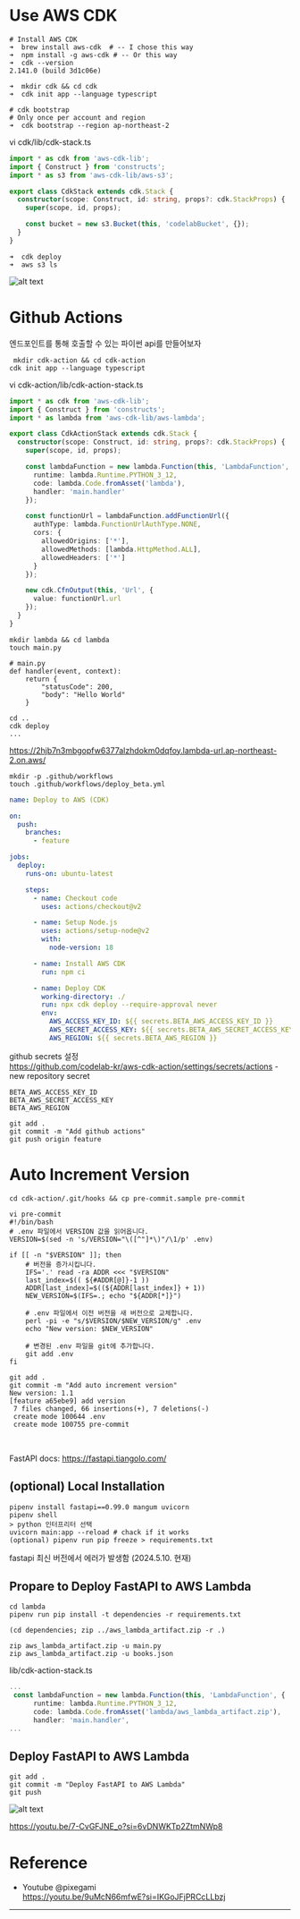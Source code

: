 # Use AWS CDK
```shell
# Install AWS CDK
➜  brew install aws-cdk  # -- I chose this way
➜  npm install -g aws-cdk # -- Or this way
➜  cdk --version
2.141.0 (build 3d1c06e)

➜  mkdir cdk && cd cdk
➜  cdk init app --language typescript

# cdk bootstrap
# Only once per account and region
➜  cdk bootstrap --region ap-northeast-2
```

vi cdk/lib/cdk-stack.ts
```typescript
import * as cdk from 'aws-cdk-lib';
import { Construct } from 'constructs';
import * as s3 from 'aws-cdk-lib/aws-s3';

export class CdkStack extends cdk.Stack {
  constructor(scope: Construct, id: string, props?: cdk.StackProps) {
    super(scope, id, props);

    const bucket = new s3.Bucket(this, 'codelabBucket', {});
  }
}
```


```shell
➜  cdk deploy
➜  aws s3 ls
```

![alt text](image.png)


# Github Actions
엔드포인트를 통해 호출할 수 있는 파이썬 api를 만들어보자
```shell
 mkdir cdk-action && cd cdk-action
cdk init app --language typescript
```

vi cdk-action/lib/cdk-action-stack.ts
```typescript
import * as cdk from 'aws-cdk-lib';
import { Construct } from 'constructs';
import * as lambda from 'aws-cdk-lib/aws-lambda';

export class CdkActionStack extends cdk.Stack {
  constructor(scope: Construct, id: string, props?: cdk.StackProps) {
    super(scope, id, props);

    const lambdaFunction = new lambda.Function(this, 'LambdaFunction', {
      runtime: lambda.Runtime.PYTHON_3_12,
      code: lambda.Code.fromAsset('lambda'),
      handler: 'main.handler'
    });

    const functionUrl = lambdaFunction.addFunctionUrl({
      authType: lambda.FunctionUrlAuthType.NONE,
      cors: {
        allowedOrigins: ['*'],
        allowedMethods: [lambda.HttpMethod.ALL],
        allowedHeaders: ['*']
      }
    });

    new cdk.CfnOutput(this, 'Url', {
      value: functionUrl.url
    });
  }
}
```

```shell
mkdir lambda && cd lambda
touch main.py

# main.py
def handler(event, context):
    return {
        "statusCode": 200,
        "body": "Hello World"
    }
```

```shell
cd ..
cdk deploy
...
```

https://2hjb7n3mbgopfw6377alzhdokm0dqfoy.lambda-url.ap-northeast-2.on.aws/

```shell
mkdir -p .github/workflows
touch .github/workflows/deploy_beta.yml
```

```yaml
name: Deploy to AWS (CDK)

on:
  push:
    branches:
      - feature

jobs:
  deploy:
    runs-on: ubuntu-latest

    steps:
      - name: Checkout code
        uses: actions/checkout@v2

      - name: Setup Node.js
        uses: actions/setup-node@v2
        with:
          node-version: 18

      - name: Install AWS CDK
        run: npm ci

      - name: Deploy CDK
        working-directory: ./
        run: npx cdk deploy --require-approval never
        env:
          AWS_ACCESS_KEY_ID: ${{ secrets.BETA_AWS_ACCESS_KEY_ID }}
          AWS_SECRET_ACCESS_KEY: ${{ secrets.BETA_AWS_SECRET_ACCESS_KEY }}
          AWS_REGION: ${{ secrets.BETA_AWS_REGION }}
```

github secrets 설정 \
https://github.com/codelab-kr/aws-cdk-action/settings/secrets/actions - new repository secret

```shell
BETA_AWS_ACCESS_KEY_ID
BETA_AWS_SECRET_ACCESS_KEY
BETA_AWS_REGION
```

```shell
git add .
git commit -m "Add github actions"
git push origin feature
```

# Auto Increment Version
```shell
cd cdk-action/.git/hooks && cp pre-commit.sample pre-commit
```

```shell
vi pre-commit
#!/bin/bash
# .env 파일에서 VERSION 값을 읽어옵니다.
VERSION=$(sed -n 's/VERSION="\([^"]*\)"/\1/p' .env)

if [[ -n "$VERSION" ]]; then
	# 버전을 증가시킵니다.
	IFS='.' read -ra ADDR <<< "$VERSION"
	last_index=$(( ${#ADDR[@]}-1 ))
	ADDR[last_index]=$((${ADDR[last_index]} + 1))
	NEW_VERSION=$(IFS=.; echo "${ADDR[*]}")

	# .env 파일에서 이전 버전을 새 버전으로 교체합니다.
	perl -pi -e "s/$VERSION/$NEW_VERSION/g" .env
	echo "New version: $NEW_VERSION"

	# 변경된 .env 파일을 git에 추가합니다.
	git add .env
fi
```

```shell
git add .
git commit -m "Add auto increment version"
New version: 1.1
[feature a65ebe9] add version
 7 files changed, 66 insertions(+), 7 deletions(-)
 create mode 100644 .env
 create mode 100755 pre-commit
```
<br>



FastAPI docs: https://fastapi.tiangolo.com/

## (optional) Local Installation
```shell
pipenv install fastapi==0.99.0 mangum uvicorn
pipenv shell
> python 인터프리터 선택
uvicorn main:app --reload # chack if it works
(optional) pipenv run pip freeze > requirements.txt
```
fastapi 최신 버전에서 에러가 발생함 (2024.5.10. 현재)

## Propare to Deploy FastAPI to AWS Lambda
```shell
cd lambda
pipenv run pip install -t dependencies -r requirements.txt

(cd dependencies; zip ../aws_lambda_artifact.zip -r .)

zip aws_lambda_artifact.zip -u main.py
zip aws_lambda_artifact.zip -u books.json
```

lib/cdk-action-stack.ts
```typescript
...
 const lambdaFunction = new lambda.Function(this, 'LambdaFunction', {
      runtime: lambda.Runtime.PYTHON_3_12,
      code: lambda.Code.fromAsset('lambda/aws_lambda_artifact.zip'),
      handler: 'main.handler',
...
```

## Deploy FastAPI to AWS Lambda
```shell
git add .
git commit -m "Deploy FastAPI to AWS Lambda"
git push
```

![alt text](images/image-3.png)

https://youtu.be/7-CvGFJNE_o?si=6vDNWKTp2ZtmNWp8



# Reference
- Youtube @pixegami \
https://youtu.be/9uMcN66mfwE?si=IKGoJFjPRCcLLbzj
---


<br>

